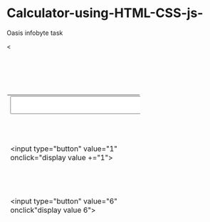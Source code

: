 # Calculator-using-HTML-CSS-js-
Oasis infobyte task 

<html> <head>

<style>
 input[type=button]
{
width: 40px;
height 40p;
font-size:20px;
}
</style>

</head> <body>

<form>

<table align="center" style="margin-top: 100px;background

color:green;width:300px;height:300px;border 4px solid blue;border-radius:3px"><tr><td colspan=""> <input type="text" name="display" style="width:300px;height:40px">

</td></tr> <tr><td>

<input type="button" value="1" onclick="display value +="1"></td>

<td>

<input type="button" value="2" onclick="display.value="2"></td> <td>

<input type="button" value="3" onclick"display value></td> <td>

<input type="button" value="4" onclick"display value+a></td>

<td>

<input type="button" value="5" onclick="display.value=""></td>

<<td>

<input type="button" value="" onclick="display value=""></td> <tr>

<td>

<input type="button" value="6" onclick"display value 6"></td>

<td>

<input type="button" value="7" onclick="display.value=''></td>

<td> <input type="button" value="8" onclick="display value +=""></td> <td>

<input type="button" value="9" onclick"display.value=''></td>

<td> <input type="button" value="0" onclick="display.value=='0'></td>
<td>
<input type="button" value="/" onclick="display value +"/></td>
<td>

</tr>
</tr>
<td>

<input type="button" values" onclick" display value+"/""></td> <td> <input type="button" value="" onclick="display value +=""></td>

<td>

<input type="button" value="C" onclick"display values"></td> <td>

<input type="button" value="" onclick="display.value"></ <td> <input type="button" value="X" onclick="display.value-display.value.toString().slice(0,-)"></td> <td> <input type="button" value="" onclick="display.value seal display.value></td> </form> </body>

</tr>

</html>